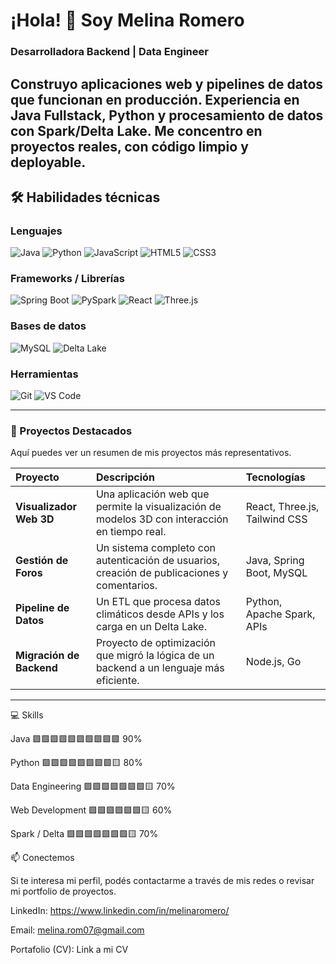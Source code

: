 # ¡Hola! 👋 Soy Melina Romero

### **Desarrolladora Backend | Data Engineer**

Construyo aplicaciones web y pipelines de datos que funcionan en producción. Experiencia en Java Fullstack, Python y procesamiento de datos con Spark/Delta Lake. Me concentro en proyectos reales, con código limpio y deployable.
---

## 🛠 Habilidades técnicas

### Lenguajes
![Java](https://img.shields.io/badge/Java-ED8B00?style=for-the-badge&logo=java&logoColor=white)
![Python](https://img.shields.io/badge/Python-3776AB?style=for-the-badge&logo=python&logoColor=white)
![JavaScript](https://img.shields.io/badge/JS-F7DF1E?style=for-the-badge&logo=javascript&logoColor=black)
![HTML5](https://img.shields.io/badge/HTML5-E34F26?style=for-the-badge&logo=html5&logoColor=white)
![CSS3](https://img.shields.io/badge/CSS3-1572B6?style=for-the-badge&logo=css3&logoColor=white)

### Frameworks / Librerías
![Spring Boot](https://img.shields.io/badge/SpringBoot-6DB33F?style=for-the-badge&logo=spring&logoColor=white)
![PySpark](https://img.shields.io/badge/PySpark-FF9900?style=for-the-badge&logo=apache-spark&logoColor=white)
![React](https://img.shields.io/badge/React-61DAFB?style=for-the-badge&logo=react&logoColor=black)
![Three.js](https://img.shields.io/badge/Three.js-000000?style=for-the-badge&logo=three.js&logoColor=white)

### Bases de datos
![MySQL](https://img.shields.io/badge/MySQL-4479A1?style=for-the-badge&logo=mysql&logoColor=white)
![Delta Lake](https://img.shields.io/badge/DeltaLake-2E4E7E?style=for-the-badge&logoColor=white)

### Herramientas
![Git](https://img.shields.io/badge/Git-F05032?style=for-the-badge&logo=git&logoColor=white)
![VS Code](https://img.shields.io/badge/VSCode-007ACC?style=for-the-badge&logo=visual-studio-code&logoColor=white)

---

### **🚀 Proyectos Destacados**

Aquí puedes ver un resumen de mis proyectos más representativos.

| Proyecto | Descripción | Tecnologías |
| :--- | :--- | :--- |
| **Visualizador Web 3D** | Una aplicación web que permite la visualización de modelos 3D con interacción en tiempo real. | React, Three.js, Tailwind CSS |
| **Gestión de Foros** | Un sistema completo con autenticación de usuarios, creación de publicaciones y comentarios. | Java, Spring Boot, MySQL |
| **Pipeline de Datos** | Un ETL que procesa datos climáticos desde APIs y los carga en un Delta Lake. | Python, Apache Spark, APIs |
| **Migración de Backend** | Proyecto de optimización que migró la lógica de un backend a un lenguaje más eficiente. | Node.js, Go |

---

💻 Skills

Java
🟩🟩🟩🟩🟩🟩🟩🟩🟩🟩 90%

Python
🟩🟩🟩🟩🟩🟩🟩🟩🟨 80%

Data Engineering
🟩🟩🟩🟩🟩🟩🟩🟨 70%

Web Development
🟩🟩🟩🟩🟩🟩🟨 60%

Spark / Delta
🟩🟩🟩🟩🟩🟩🟩🟨 70%

📫 Conectemos

Si te interesa mi perfil, podés contactarme a través de mis redes o revisar mi portfolio de proyectos.

LinkedIn: https://www.linkedin.com/in/melinaromero/

Email: melina.rom07@gmail.com

Portafolio (CV): Link a mi CV
